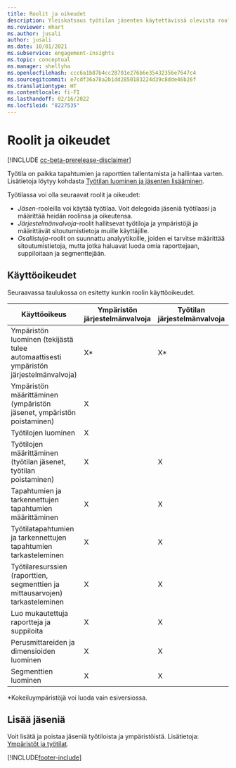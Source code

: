 ```yaml
---
title: Roolit ja oikeudet
description: Yleiskatsaus työtilan jäsenten käytettävissä olevista rooleista ja oikeuksista.
ms.reviewer: mhart
ms.author: jusali
author: jusali
ms.date: 10/01/2021
ms.subservice: engagement-insights
ms.topic: conceptual
ms.manager: shellyha
ms.openlocfilehash: ccc6a1b87b4cc28701e276b6e35432356e7647c4
ms.sourcegitcommit: e7cdf36a78a2b1dd2850183224d39c8dde46b26f
ms.translationtype: HT
ms.contentlocale: fi-FI
ms.lasthandoff: 02/16/2022
ms.locfileid: "8227535"
---
```

# <a name="roles-and-permissions"></a>Roolit ja oikeudet

[!INCLUDE [cc-beta-prerelease-disclaimer](includes/cc-beta-prerelease-disclaimer.md)]

Työtila on paikka tapahtumien ja raporttien tallentamista ja hallintaa varten. Lisätietoja löytyy kohdasta [Työtilan luominen ja jäsenten lisääminen](create-workspace.md). 

Työtilassa voi olla seuraavat roolit ja oikeudet:

- *Jäsen*-rooleilla voi käytää työtilaa. Voit delegoida jäseniä työtilaasi ja määrittää heidän roolinsa ja oikeutensa. 
- *Järjestelmänvalvoja*-roolit hallitsevat työtiloja ja ympäristöjä ja määrittävät sitoutumistietoja muille käyttäjille. 
- *Osallistuja*-roolit on suunnattu analyytikoille, joiden ei tarvitse määrittää sitoutumistietoja, mutta jotka haluavat luoda omia raporttejaan, suppiloitaan ja segmenttejään.

## <a name="permissions"></a>Käyttöoikeudet
  
Seuraavassa taulukossa on esitetty kunkin roolin käyttöoikeudet. 

| Käyttöoikeus | Ympäristön järjestelmänvalvoja | Työtilan järjestelmänvalvoja | Ympäristön osallistuja | Työtilan osallistuja | 
|--|--|--|--|--|
| Ympäristön luominen (tekijästä tulee automaattisesti ympäristön järjestelmänvalvoja) | X* | X* | X* | X* |  
| Ympäristön määrittäminen (ympäristön jäsenet, ympäristön poistaminen) | X |  |  |  |  
| Työtilojen luominen | X |  |  |  |  
| Työtilojen määrittäminen (työtilan jäsenet, työtilan poistaminen) | X | X |  |  |  
| Tapahtumien ja tarkennettujen tapahtumien määrittäminen | X | X | |  |  
| Työtilatapahtumien ja tarkennettujen tapahtumien tarkasteleminen | X | X | |  |  
| Työtilaresurssien (raporttien, segmenttien ja mittausarvojen) tarkasteleminen| X | X | X | X |  
| Luo mukautettuja raportteja ja suppiloita | X | X | X | X |  
| Perusmittareiden ja dimensioiden luominen| X | X |  |  |  
| Segmenttien luominen| X | X | X | X |  

*Kokeiluympäristöjä voi luoda vain esiversiossa. 

## <a name="add-members"></a>Lisää jäseniä

Voit lisätä ja poistaa jäseniä työtiloista ja ympäristöistä. Lisätietoja: [Ympäristöt ja työtilat](manage-environments-workspaces.md).


[!INCLUDE[footer-include](../includes/footer-banner.md)]
